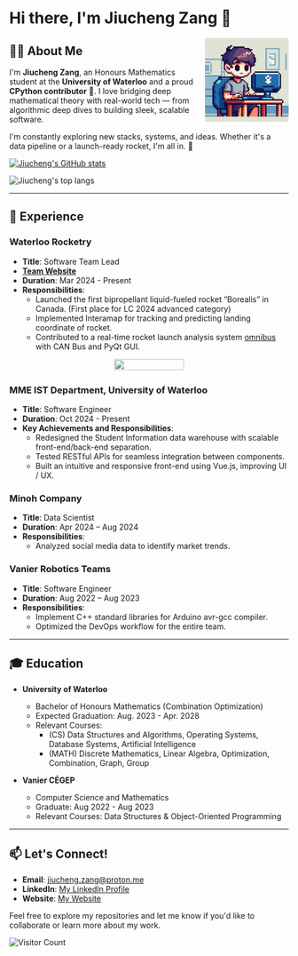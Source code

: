 # Hi there, I'm Jiucheng Zang 👋

<img align="right" src="person.png" width="30%" height="30%" />

## 👨‍💻 About Me

I'm **Jiucheng Zang**, an Honours Mathematics student at the **University of Waterloo** and a proud **CPython contributor** 🐍. I love bridging deep mathematical theory with real-world tech — from algorithmic deep dives to building sleek, scalable software.

I'm constantly exploring new stacks, systems, and ideas. Whether it's a data pipeline or a launch-ready rocket, I'm all in. 🚀

[![Jiucheng's GitHub stats](https://github-readme-stats.vercel.app/api?username=zangjiucheng&theme=merko)](https://github.com/anuraghazra/github-readme-stats)

![Jiucheng's top langs](https://github-readme-stats.vercel.app/api/top-langs?username=zangjiucheng&hide=tex,jupyter%20notebook,mdx,scss&layout=compact&theme=merko)

---

## 💼 Experience

### Waterloo Rocketry
- **Title**: Software Team Lead 
- [**Team Website**](https://www.waterloorocketry.com/)
- **Duration**: Mar 2024 - Present
- **Responsibilities**: 
  - Launched the first bipropellant liquid-fueled rocket “Borealis” in Canada. (First place for LC 2024 advanced category)
  - Implemented Interamap for tracking and predicting landing coordinate of rocket.
  - Contributed to a real-time rocket launch analysis system [omnibus](https://github.com/waterloo-rocketry/omnibus) with CAN Bus and PyQt GUI.

<p align="center">
  <a href="https://youtu.be/65qts5k77M0?si=intDiXZsGKQyY_XV">
    <img src="https://i.ytimg.com/vi/65qts5k77M0/hq720.jpg" width="50%" height="50%">
  </a>
</p>


### MME IST Department, University of Waterloo
- **Title**: Software Engineer
- **Duration**: Oct 2024 - Present
- **Key Achievements and Responsibilities**:
  - Redesigned the Student Information data warehouse with scalable front-end/back-end separation.
  - Tested RESTful APIs for seamless integration between components.
  - Built an intuitive and responsive front-end using Vue.js, improving UI / UX.

### Minoh Company
- **Title**: Data Scientist
- **Duration**: Apr 2024 – Aug 2024
- **Responsibilities**:
  - Analyzed social media data to identify market trends.

### Vanier Robotics Teams
- **Title**: Software Engineer
- **Duration**: Aug 2022 – Aug 2023
- **Responsibilities**:
  - Implement C++ standard libraries for Arduino avr-gcc compiler.
  - Optimized the DevOps workflow for the entire team.

---

## 🎓 Education

- **University of Waterloo**
  - Bachelor of Honours Mathematics (Combination Optimization)
  - Expected Graduation: Aug. 2023 - Apr. 2028
  - Relevant Courses:
    - (CS) Data Structures and Algorithms, Operating Systems, Database Systems, Artificial Intelligence
    - (MATH) Discrete Mathematics, Linear Algebra, Optimization, Combination, Graph, Group

- **Vanier CÉGEP**
  - Computer Science and Mathematics
  - Graduate: Aug 2022 - Aug 2023
  - Relevant Courses:  Data Structures & Object-Oriented Programming

---

## 📫 Let's Connect!

- **Email**: [jiucheng.zang@proton.me](mailto:jiucheng.zang@proton.me)
- **LinkedIn**: [My LinkedIn Profile](https://www.linkedin.com/in/jiucheng-zang-20940724a/)
- **Website**: [My Website](https://zangjiucheng.github.io/blog.page/)

Feel free to explore my repositories and let me know if you'd like to collaborate or learn more about my work. 

![Visitor Count](https://visitor-badge.laobi.icu/badge?page_id=zangjiucheng.zangjiucheng)
